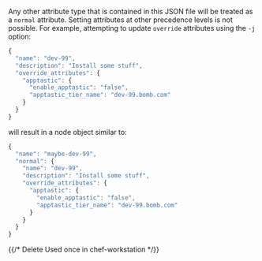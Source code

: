 Any other attribute type that is contained in this JSON file will be
treated as a `normal` attribute. Setting attributes at other precedence
levels is not possible. For example, attempting to update `override`
attributes using the `-j` option:

```javascript
{
  "name": "dev-99",
  "description": "Install some stuff",
  "override_attributes": {
    "apptastic": {
      "enable_apptastic": "false",
      "apptastic_tier_name": "dev-99.bomb.com"
    }
  }
}
```

will result in a node object similar to:

```javascript
{
  "name": "maybe-dev-99",
  "normal": {
    "name": "dev-99",
    "description": "Install some stuff",
    "override_attributes": {
      "apptastic": {
        "enable_apptastic": "false",
        "apptastic_tier_name": "dev-99.bomb.com"
      }
    }
  }
}
```

{{/* Delete Used once in chef-workstation */}}
